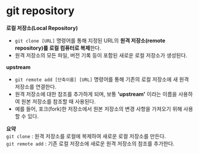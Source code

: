 # git repository

**로컬 저장소(Local Repository)**
* `git clone [URL]` 명령어를 통해 지정된 URL의 **원격 저장소(remote repository)를 로컬 컴퓨터로 복제**한다.
* 원격 저장소의 모든 파일, 버전 기록 등이 포함된 새로운 로컬 저장소가 생성된다.

**upstream**
* `git remote add [단축이름] [URL]` 명령어를 통해 기존의 로컬 저장소에 새 원격 저장소를 연결한다.
* 원격 저장소에 대한 참조를 추가하게 되며, 보통 **'upstream'** 이라는 이름을 사용하여 원본 저장소를 참조할 때 사용된다.
* 예를 들어, 포크(fork)한 저장소에서 원본 저장소의 변경 사항을 가져오기 위해 사용할 수 있다.

**요약**  
`git clone` : 원격 저장소를 로컬에 복제하여 새로운 로컬 저장소를 만든다.  
`git remote add` : 기존 로컬 저장소에 새로운 원격 저장소의 참조를 추가한다.
